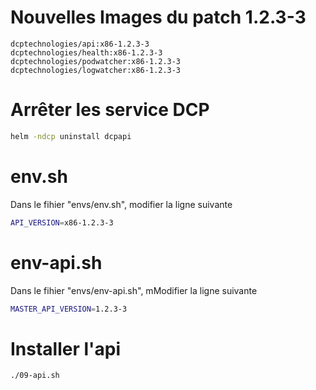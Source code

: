 # Nouvelles Images du patch 1.2.3-3
```
dcptechnologies/api:x86-1.2.3-3
dcptechnologies/health:x86-1.2.3-3
dcptechnologies/podwatcher:x86-1.2.3-3
dcptechnologies/logwatcher:x86-1.2.3-3
```

# Arrêter les service DCP
```sh
helm -ndcp uninstall dcpapi
```

# env.sh
Dans le fihier "envs/env.sh", modifier la ligne suivante
```sh
API_VERSION=x86-1.2.3-3
```

# env-api.sh
Dans le fihier "envs/env-api.sh", mModifier la ligne suivante
```sh
MASTER_API_VERSION=1.2.3-3
```

# Installer l'api
```sh
./09-api.sh
```